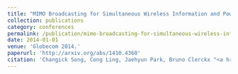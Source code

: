 ```yaml
---
title: "MIMO Broadcasting for Simultaneous Wireless Information and Power Transfer: Weighted MMSE Approaches"
collection: publications
category: conferences
permalink: /publication/mimo-broadcasting-for-simultaneous-wireless-information-and-power-transfer-weighted-mmse-approaches
date: 2014-01-01
venue: 'Globecom 2014.'
paperurl: 'http://arxiv.org/abs/1410.4360'
citation: 'Changick Song, Cong Ling, Jaehyun Park, Bruno Clerckx "<a href="http://arxiv.org/abs/1410.4360">MIMO Broadcasting for Simultaneous Wireless Information and Power Transfer: Weighted MMSE Approaches</a>", Globecom 2014.'
---
```

